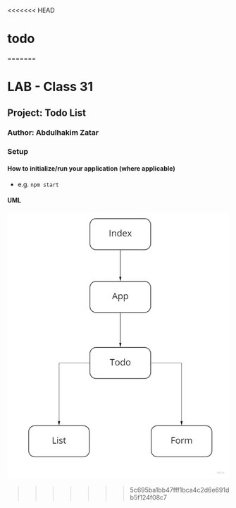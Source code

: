 <<<<<<< HEAD
# todo
=======
# LAB - Class 31

## Project: Todo List

### Author: Abdulhakim Zatar

### Setup

#### How to initialize/run your application (where applicable)

- e.g. `npm start`

#### UML

![uml](./imgs/uml.jpg)
>>>>>>> 5c695ba1bb47fff1bca4c2d6e691db5f124f08c7
